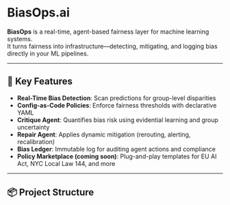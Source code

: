 # BiasOps.ai

**BiasOps** is a real-time, agent-based fairness layer for machine learning systems.  
It turns fairness into infrastructure—detecting, mitigating, and logging bias directly in your ML pipelines.

---

## 🚀 Key Features

- **Real-Time Bias Detection**: Scan predictions for group-level disparities
- **Config-as-Code Policies**: Enforce fairness thresholds with declarative YAML
- **Critique Agent**: Quantifies bias risk using evidential learning and group uncertainty
- **Repair Agent**: Applies dynamic mitigation (rerouting, alerting, recalibration)
- **Bias Ledger**: Immutable log for auditing agent actions and compliance
- **Policy Marketplace (coming soon)**: Plug-and-play templates for EU AI Act, NYC Local Law 144, and more

---

## 📦 Project Structure


